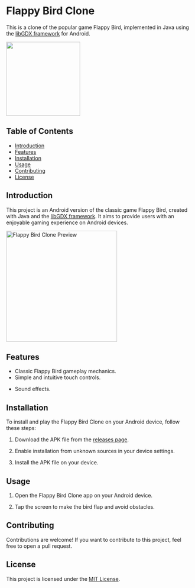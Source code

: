 # Flappy Bird Clone

This is a clone of the popular game Flappy Bird, implemented in Java using the [libGDX framework](https://libgdx.com/) for Android.

<div>
  <img src="https://github.com/Italord0/flappy-bird/assets/32901063/d081162d-eee5-4efb-aba2-64a3e955858e" width="200"/>
</div>

## Table of Contents
- [Introduction](#introduction)
- [Features](#features)
- [Installation](#installation)
- [Usage](#usage)
- [Contributing](#contributing)
- [License](#license)

## Introduction

This project is an Android version of the classic game Flappy Bird, created with Java and the [libGDX framework](https://libgdx.com/). It aims to provide users with an enjoyable gaming experience on Android devices.

<img src="https://github.com/Italord0/flappy-bird/assets/32901063/f6d4649e-1e78-458f-a7b9-b539a3e9fc1e" alt="Flappy Bird Clone Preview" width="300"/>

## Features

- Classic Flappy Bird gameplay mechanics.
- Simple and intuitive touch controls.
<!--- Score tracking. -->
- Sound effects.

## Installation

To install and play the Flappy Bird Clone on your Android device, follow these steps:

1. Download the APK file from the [releases page](https://github.com/italord0/flappy-bird/releases).

2. Enable installation from unknown sources in your device settings.

3. Install the APK file on your device.

## Usage

1. Open the Flappy Bird Clone app on your Android device.

2. Tap the screen to make the bird flap and avoid obstacles.

<!--3. Try to achieve the highest score possible by navigating through the pipes. -->

## Contributing

Contributions are welcome! If you want to contribute to this project, feel free to open a pull request.

## License

This project is licensed under the [MIT License](LICENSE).
